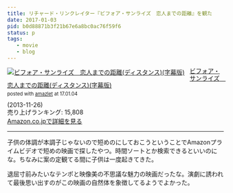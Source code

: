 ```yaml
---
title: リチャード・リンクレイター『ビフォア・サンライズ　恋人までの距離』を観た
date: 2017-01-03
pid: b0d88871b3f21b67e6a8bc0ac76f59f6
status: p
tags:
   - movie
   - blog
---
```


<div class="amazlet-box" style="margin-bottom:0px;"><div class="amazlet-image" style="float:left;margin:0px 12px 1px 0px;"><a href="http://www.amazon.co.jp/exec/obidos/ASIN/B00GJF5X7K/dotimpact-22/ref=nosim/" name="amazletlink" target="_blank"><img src="https://images-fe.ssl-images-amazon.com/images/I/51nuuC7OehL._SL160_.jpg" alt="ビフォア・サンライズ　恋人までの距離(ディスタンス)(字幕版)" style="border: none;" /></a></div><div class="amazlet-info" style="line-height:120%; margin-bottom: 10px"><div class="amazlet-name" style="margin-bottom:10px;line-height:120%"><a href="http://www.amazon.co.jp/exec/obidos/ASIN/B00GJF5X7K/dotimpact-22/ref=nosim/" name="amazletlink" target="_blank">ビフォア・サンライズ　恋人までの距離(ディスタンス)(字幕版)</a><div class="amazlet-powered-date" style="font-size:80%;margin-top:5px;line-height:120%">posted with <a href="http://www.amazlet.com/" title="amazlet" target="_blank">amazlet</a> at 17.01.04</div></div><div class="amazlet-detail"> (2013-11-26)<br />売り上げランキング: 15,808<br /></div><div class="amazlet-sub-info" style="float: left;"><div class="amazlet-link" style="margin-top: 5px"><a href="http://www.amazon.co.jp/exec/obidos/ASIN/B00GJF5X7K/dotimpact-22/ref=nosim/" name="amazletlink" target="_blank">Amazon.co.jpで詳細を見る</a></div></div></div><div class="amazlet-footer" style="clear: left"></div></div>

----

子供の体調が本調子じゃないので短めのにしておこうということでAmazonプライムビデオで短めの映画で探したやつ。時間ソートとか検索できるといいのにな。ちなみに案の定観てる間に子供は一度起きてきた。

退屈寸前みたいなテンポと映像美の不思議な魅力の映画だったな。演劇に誘われて最後思い出すのがこの映画の自然体を象徴してるようでよかった。
